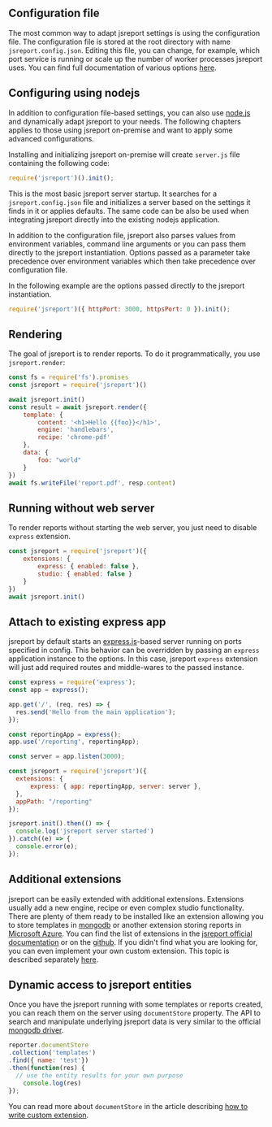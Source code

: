 

## Configuration file
The most common way to adapt jsreport settings is using the configuration file. The configuration file is stored at the root directory with name `jsreport.config.json`. Editing this file, you can change, for example, which port service is running or scale up the number of worker processes jsreport uses. You can find full documentation of various options [here](/learn/configuration).

## Configuring using nodejs
In addition to configuration file-based settings, you can also use [node.js](http://nodejs.org) and dynamically adapt jsreport to your needs. The following chapters applies to those using jsreport on-premise and want to apply some advanced configurations.

Installing and initializing jsreport on-premise will create `server.js` file containing the following code:
```js
require('jsreport')().init();
```

This is the most basic jsreport server startup. It searches for a `jsreport.config.json` file and initializes a server based on the settings it finds in it or applies defaults. The same code can be also be used when integrating jsreport directly into the existing nodejs application.

In addition to the configuration file, jsreport also parses values from environment variables, command line arguments or you can pass them directly to the jsreport instantiation. Options passed as a parameter take precedence over environment variables which then take precedence over configuration file.

In the following example are the options passed directly to the jsreport instantiation.
```js
require('jsreport')({ httpPort: 3000, httpsPort: 0 }).init();
```

## Rendering
The goal of jsreport is to render reports. To do it programmatically, you use `jsreport.render`:

```js
const fs = require('fs').promises
const jsreport = require('jsreport')()

await jsreport.init()
const result = await jsreport.render({
	template: {
		content: '<h1>Hello {{foo}}</h1>',
		engine: 'handlebars',
		recipe: 'chrome-pdf'
	},
	data: {
		foo: "world"
	}
})
await fs.writeFile('report.pdf', resp.content)
```

## Running without web server
To render reports without starting the web server, you just need to disable `express` extension.
```js
const jsreport = require('jsreport')({
    extensions: {
        express: { enabled: false },
        studio: { enabled: false }
    }
})
await jsreport.init()
```

## Attach to existing express app
jsreport by default starts an [express.js](http://expressjs.com/)-based server running on ports specified in config. This behavior can be overridden by passing an `express` application instance to the options. In this case, jsreport `express` extension will just add required routes and middle-wares to the passed instance.

```js
const express = require('express');
const app = express();

app.get('/', (req, res) => {
  res.send('Hello from the main application');
});

const reportingApp = express();
app.use('/reporting', reportingApp);

const server = app.listen(3000);

const jsreport = require('jsreport')({
  extensions: {
	  express: { app: reportingApp, server: server },
  },
  appPath: "/reporting"
});

jsreport.init().then(() => {
  console.log('jsreport server started')
}).catch((e) => {
  console.error(e);
});
```

## Additional extensions
jsreport can be easily extended with additional extensions. Extensions usually add a new engine, recipe or even complex studio functionality. There are plenty of them ready to be installed like an extension allowing you to store templates in [mongodb](https://github.com/jsreport/jsreport/tree/master/packages/jsreport-mongodb-store) or another extension storing reports in [Microsoft Azure](https://github.com/jsreport/jsreport/tree/master/packages/jsreport-azure-storage). You can find the list of extensions in the [jsreport official documentation](/learn/extensions) or on the [github](https://github.com/jsreport/jsreport/tree/master/packages). If you didn't find what you are looking for, you can even implement your own custom extension. This topic is described separately [here](/learn/custom-extension).

## Dynamic access to jsreport entities
Once you have the jsreport running with some templates or reports created, you can reach them on the server using `documentStore` property. The API to search and manipulate underlying jsreport data is very similar to the official [mongodb driver](https://github.com/mongodb/node-mongodb-native). 

```js
reporter.documentStore
.collection('templates')
.find({ name: 'test'})
.then(function(res) {
  // use the entity results for your own purpose
	console.log(res)
});
```

You can read more about `documentStore` in the article describing [how to write custom extension](/learn/custom-extension).
